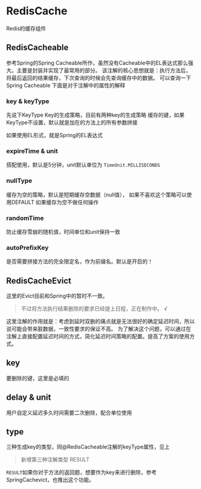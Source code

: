 # RedisCache 
Redis的缓存组件
## RedisCacheable
参考Spring的Spring Cacheable所作，虽然没有Cacheable中的EL表达式那么强大。主要是封装并实现了最常用的部分。
该注解的核心思想就是：执行方法后，将最后返回的结果缓存，下次查询的时候会先查询缓存中的数据。
可以查询一下Spring Cacheable
下面是对于注解中的属性的解释
###  key & keyType
先说下KeyType  Key的生成策略，目前有两种key的生成策略
缓存的键，如果KeyType不设置，默认就是加在的方法上的所有参数拼接

如果使用EL形式，就是Spring的EL表达式

###  expireTime & unit
搭配使用，默认是5分钟，unit默认单位为 `TimeUnit.MILLISECONDS`

### nullType
缓存为空的策略，默认是短期缓存空数据（null值），
如果不喜欢这个策略可以使用DEFAULT 如果缓存为空不做任何操作
### randomTime
防止缓存雪崩的随机值，时间单位和unit保持一致

### autoPrefixKey
是否需要拼接方法的完全限定名，作为前缀名。默认是开启的！

## RedisCacheEvict
这里的Evict目前和Spring中的暂时不一致。
> 不过将方法执行结果删除的要求已经提上日程，正在制作中。 √

这里注解的作用就是：考虑到延时双删的痛点就是无法很好的确定延迟时间，所以说可能会带来脏数据，一致性要求的保证不高。
为了解决这个问题，可以通过在注解上直接配置延迟时间的方式，简化延迟时间策略的配置。提高了方案的使用方式。

## key
要删除的键，这里是必填的
## delay & unit
用户自定义延迟多久时间需要二次删除，配合单位使用

## type
三种生成key的类型，同@RedisCacheable注解的keyType属性，见上
> 新增第三种注解类型 RESULT

`RESULT`如果你对于方法的返回题，想要作为key来进行删除，参考SpringCachevict，也推出这个功能。